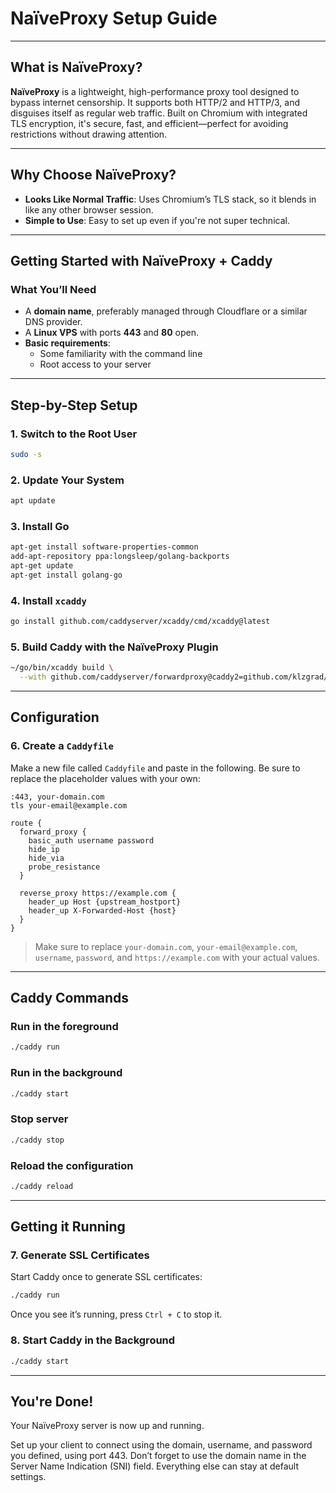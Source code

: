 # NaïveProxy Setup Guide

---

## What is NaïveProxy?

**NaïveProxy** is a lightweight, high-performance proxy tool designed to bypass internet censorship. It supports both HTTP/2 and HTTP/3, and disguises itself as regular web traffic. Built on Chromium with integrated TLS encryption, it's secure, fast, and efficient—perfect for avoiding restrictions without drawing attention.

---

## Why Choose NaïveProxy?

- **Looks Like Normal Traffic**: Uses Chromium’s TLS stack, so it blends in like any other browser session.
- **Simple to Use**: Easy to set up even if you're not super technical.

---

## Getting Started with NaïveProxy + Caddy

### What You’ll Need

- A **domain name**, preferably managed through Cloudflare or a similar DNS provider.
- A **Linux VPS** with ports **443** and **80** open.
- **Basic requirements**:
  - Some familiarity with the command line
  - Root access to your server

---

## Step-by-Step Setup

### 1. Switch to the Root User
```bash
sudo -s
```

### 2. Update Your System
```bash
apt update
```

### 3. Install Go
```bash
apt-get install software-properties-common
add-apt-repository ppa:longsleep/golang-backports
apt-get update
apt-get install golang-go
```

### 4. Install `xcaddy`
```bash
go install github.com/caddyserver/xcaddy/cmd/xcaddy@latest
```

### 5. Build Caddy with the NaïveProxy Plugin
```bash
~/go/bin/xcaddy build \
  --with github.com/caddyserver/forwardproxy@caddy2=github.com/klzgrad/forwardproxy@naive
```

---

## Configuration

### 6. Create a `Caddyfile`

Make a new file called `Caddyfile` and paste in the following. Be sure to replace the placeholder values with your own:

```caddyfile
:443, your-domain.com
tls your-email@example.com

route {
  forward_proxy {
    basic_auth username password
    hide_ip
    hide_via
    probe_resistance
  }

  reverse_proxy https://example.com {
    header_up Host {upstream_hostport}
    header_up X-Forwarded-Host {host}
  }
}
```

> Make sure to replace `your-domain.com`, `your-email@example.com`, `username`, `password`, and `https://example.com` with your actual values.

---

## Caddy Commands

### Run in the foreground
  ```bash
  ./caddy run
  ```

### Run in the background
  ```bash
  ./caddy start
  ```

### Stop server
  ```bash
  ./caddy stop
  ```

### Reload the configuration
  ```bash
  ./caddy reload
  ```

---

## Getting it Running

### 7. Generate SSL Certificates

Start Caddy once to generate SSL certificates:

```bash
./caddy run
```

Once you see it’s running, press `Ctrl + C` to stop it.

### 8. Start Caddy in the Background

```bash
./caddy start
```

---

## You're Done!

Your NaïveProxy server is now up and running.

Set up your client to connect using the domain, username, and password you defined, using port 443. Don’t forget to use the domain name in the Server Name Indication (SNI) field. Everything else can stay at default settings.

